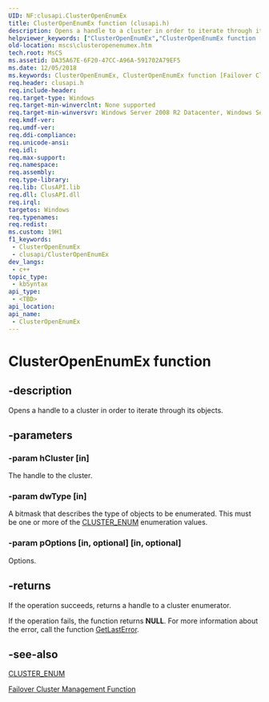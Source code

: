 ```yaml
---
UID: NF:clusapi.ClusterOpenEnumEx
title: ClusterOpenEnumEx function (clusapi.h)
description: Opens a handle to a cluster in order to iterate through its objects.
helpviewer_keywords: ["ClusterOpenEnumEx","ClusterOpenEnumEx function [Failover Cluster]","PCLUSAPI_CLUSTER_OPEN_ENUM_EX","PCLUSAPI_CLUSTER_OPEN_ENUM_EX function [Failover Cluster]","clusapi/ClusterOpenEnumEx","clusapi/PCLUSAPI_CLUSTER_OPEN_ENUM_EX","mscs.clusteropenenumex"]
old-location: mscs\clusteropenenumex.htm
tech.root: MsCS
ms.assetid: DA35A67E-6F20-47CC-A96A-591702A79EF5
ms.date: 12/05/2018
ms.keywords: ClusterOpenEnumEx, ClusterOpenEnumEx function [Failover Cluster], PCLUSAPI_CLUSTER_OPEN_ENUM_EX, PCLUSAPI_CLUSTER_OPEN_ENUM_EX function [Failover Cluster], clusapi/ClusterOpenEnumEx, clusapi/PCLUSAPI_CLUSTER_OPEN_ENUM_EX, mscs.clusteropenenumex
req.header: clusapi.h
req.include-header: 
req.target-type: Windows
req.target-min-winverclnt: None supported
req.target-min-winversvr: Windows Server 2008 R2 Datacenter, Windows Server 2008 R2 Enterprise
req.kmdf-ver: 
req.umdf-ver: 
req.ddi-compliance: 
req.unicode-ansi: 
req.idl: 
req.max-support: 
req.namespace: 
req.assembly: 
req.type-library: 
req.lib: ClusAPI.lib
req.dll: ClusAPI.dll
req.irql: 
targetos: Windows
req.typenames: 
req.redist: 
ms.custom: 19H1
f1_keywords:
 - ClusterOpenEnumEx
 - clusapi/ClusterOpenEnumEx
dev_langs:
 - c++
topic_type:
 - kbSyntax
api_type:
 - <TBD>
api_location:
api_name:
 - ClusterOpenEnumEx
---
```


# ClusterOpenEnumEx function


## -description

Opens a handle to a cluster  in order to    iterate through its objects.

## -parameters

### -param hCluster [in]

The handle to the cluster.

### -param dwType [in]

A bitmask that describes the type of objects to be enumerated. This must be one or more of the 
       <a href="/previous-versions/windows/desktop/api/clusapi/ne-clusapi-cluster_enum">CLUSTER_ENUM</a> enumeration values.

### -param pOptions [in, optional] [in, optional]

Options.

## -returns

If the operation succeeds, returns a handle to a cluster enumerator.

If the operation fails, the function returns <b>NULL</b>. For more information about the 
       error, call the function <a href="/windows/desktop/api/errhandlingapi/nf-errhandlingapi-getlasterror">GetLastError</a>.

## -see-also

<a href="/previous-versions/windows/desktop/api/clusapi/ne-clusapi-cluster_enum">CLUSTER_ENUM</a>



<a href="/previous-versions/windows/desktop/mscs/cluster-management-functions">Failover Cluster Management Function</a>